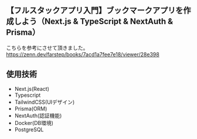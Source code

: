 ## 【フルスタックアプリ入門】ブックマークアプリを作成しよう（Next.js & TypeScript & NextAuth & Prisma）

こちらを参考にさせて頂きました。
https://zenn.dev/farstep/books/7acd1a7fee7e18/viewer/28e398

## 使用技術  
- Next.js(React)  
- Typescript    
- TailwindCSS(UIデザイン)  
- Prisma(ORM)  
- NextAuth(認証機能)  
- Docker(DB環境)  
- PostgreSQL